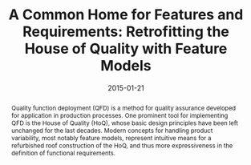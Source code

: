 ---
abstract: Quality function deployment (QFD) is a method for quality assurance developed
  for application in production processes. One prominent tool for implementing QFD
  is the House of Quality (HoQ), whose basic design principles have been left unchanged
  for the last decades. Modern concepts for handling product variability, most notably
  feature models, represent intuitive means for a refurbished roof construction of
  the HoQ, and thus more expressiveness in the definition of functional requirements.
authors:
- Emanuel Mätzler
- Bernhard Wally
- Alexandra Mazak
date: '2015-01-21'
featured: false
links:
- name: Publik
  url: https://publik.tuwien.ac.at/showentry.php?ID=237896&lang=2
publication: 'Vortrag: Ninth International Workshop on Variability Modelling of Software-intensive
  Systems, Hildesheim; 21.01.2015 - 23.01.2015; in: "Proceedings of the Ninth International
  Workshop on Variability Modelling of Software-intensive Systems", J. Müller, Ø.
  Haugen, K. Schmid (Hrg.); ACM, (2015), ISBN: 978-1-4503-3273-6; 5 S'
publication_types:
- '1'
publishDate: '2015-01-21'
title: 'A Common Home for Features and Requirements: Retrofitting the House of Quality
  with Feature Models'
url_pdf: http://publik.tuwien.ac.at/files/PubDat_237896.pdf
---